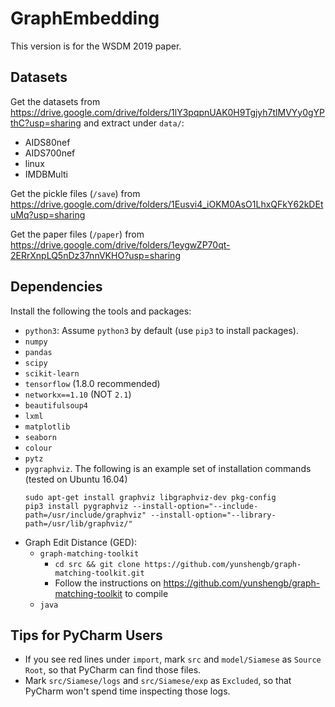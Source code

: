 # GraphEmbedding

This version is for the WSDM 2019 paper.


## Datasets

Get the datasets from https://drive.google.com/drive/folders/1lY3pqpnUAK0H9Tgjyh7tlMVYy0gYPthC?usp=sharing
and extract under `data/`:
* AIDS80nef
* AIDS700nef
* linux
* IMDBMulti

Get the pickle files (`/save`) from https://drive.google.com/drive/folders/1Eusvi4_iOKM0AsO1LhxQFkY62kDEtuMq?usp=sharing

Get the paper files (`/paper`) from https://drive.google.com/drive/folders/1eygwZP70qt-2ERrXnpLQ5nDz37nnVKHO?usp=sharing

## Dependencies

Install the following the tools and packages:

* `python3`: Assume `python3` by default (use `pip3` to install packages).
* `numpy`
* `pandas`
* `scipy`
* `scikit-learn`
* `tensorflow` (1.8.0 recommended)
* `networkx==1.10` (NOT `2.1`)
* `beautifulsoup4`
* `lxml`
* `matplotlib`
* `seaborn`
* `colour`
* `pytz`
* `pygraphviz`. The following is an example set of installation commands (tested on Ubuntu 16.04) 
    ```
    sudo apt-get install graphviz libgraphviz-dev pkg-config
    pip3 install pygraphviz --install-option="--include-path=/usr/include/graphviz" --install-option="--library-path=/usr/lib/graphviz/"
    ```
* Graph Edit Distance (GED):
    * `graph-matching-toolkit`
        * `cd src && git clone https://github.com/yunshengb/graph-matching-toolkit.git`
        * Follow the instructions on https://github.com/yunshengb/graph-matching-toolkit to compile
    * `java`
    
## Tips for PyCharm Users

* If you see red lines under `import`, mark `src` and `model/Siamese` as `Source Root`,
so that PyCharm can find those files.
* Mark `src/Siamese/logs` and `src/Siamese/exp` as `Excluded`, so that PyCharm won't spend time inspecting those logs.